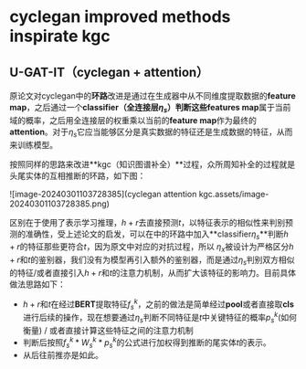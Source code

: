 # cyclegan improved methods inspirate kgc



## U-GAT-IT（cyclegan + attention）

原论文对cyclegan中的**环路**改进是通过在生成器中从不同维度提取数据的**feature map**，之后通过一个**classifier（全连接层$\eta_s$）**判断这些**features map**属于当前域的概率，之后用全连接层的权重乘以当前的**feature map**作为最终的**attention**。对于$\eta_s$它应当能够区分是真实数据的特征还是生成数据的特征，从而来训练模型。

按照同样的思路来改进**kgc（知识图谱补全）**过程，众所周知补全的过程就是头尾实体的互相推断的环路，如下图：

![image-20240301103728385](cyclegan attention kgc.assets/image-20240301103728385.png)

区别在于使用了表示学习推理，$h+r$去直接预测$t$，以特征表示的相似性来判别预测的准确性，受上述论文的启发，可以在中的环路中加入**classifier$\eta_s$**判断$h + r$的特征那些更符合$t$，因为原文中对应的对抗过程，所以 $\eta_x$被设计为严格区分$h+r$和$t$的鉴别器，我们没有为模型再引入额外的鉴别器，而是通过$\eta_s$判别双方相似的特征/或者直接引入$h+r$和$t$的注意力机制，从而扩大该特征的影响力。目前具体做法思路如下：

- $h+r$和$t$在经过**BERT**提取特征$f^k_s$，之前的做法是简单经过**pool**或者直接取**cls**进行后续的操作，现在想要通过$\eta_s$判断不同特征是$t$中关键特征的概率$p^k_s$(如何衡量) / 或者直接计算这些特征之间的注意力机制
- 判断后按照$f^k_s * W^k_s * p^k_s$的公式进行加权得到推断的尾实体$t$的表示。
- 从后往前推亦是如此。

